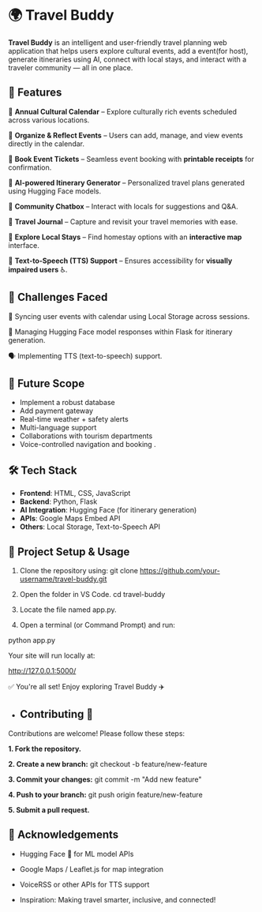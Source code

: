 # 🌍 Travel Buddy

**Travel Buddy** is an intelligent and user-friendly travel planning web application that helps users explore cultural events, add a event(for host), generate itineraries using AI, connect with local stays, and interact with a traveler community — all in one place.

## 🚀 Features
 
🔹 **Annual Cultural Calendar** – Explore culturally rich events scheduled across various locations.

🔹 **Organize & Reflect Events** – Users can add, manage, and view events directly in the calendar.

🔹 **Book Event Tickets** – Seamless event booking with **printable receipts** for confirmation.

🔹 **AI-powered Itinerary Generator** – Personalized travel plans generated using Hugging Face models.

🔹 **Community Chatbox** – Interact with locals for suggestions and Q&A.

🔹 **Travel Journal** – Capture and revisit your travel memories with ease.

🔹 **Explore Local Stays** – Find homestay options with an **interactive map** interface.

🔹 **Text-to-Speech (TTS) Support** – Ensures accessibility for **visually impaired users** ♿.


## 🧩 Challenges Faced

🔄 Syncing user events with calendar using Local Storage across sessions.

🧠 Managing Hugging Face model responses within Flask for itinerary generation.

🗣️ Implementing  TTS (text-to-speech) support.


## 🌱 Future Scope

- Implement a robust database
- Add payment gateway
- Real-time weather + safety alerts
- Multi-language support
- Collaborations with tourism departments
- Voice-controlled navigation and booking .
  
## 🛠️ Tech Stack

- **Frontend**: HTML, CSS, JavaScript
- **Backend**: Python, Flask
- **AI Integration**: Hugging Face (for itinerary generation)
- **APIs**: Google Maps Embed API
- **Others**: Local Storage, Text-to-Speech API

## 🔧 Project Setup & Usage
1. Clone the repository using:
 git clone https://github.com/your-username/travel-buddy.git

2. Open the folder in VS Code.
 cd travel-buddy
3. Locate the file named app.py.

4. Open a terminal (or Command Prompt) and run:

python app.py

Your site will run locally at:

http://127.0.0.1:5000/

✅ You're all set! Enjoy exploring Travel Buddy ✈️

- ## Contributing 🤝

Contributions are welcome! Please follow these steps:

**1. Fork the repository.**

**2. Create a new branch:**
    git checkout -b feature/new-feature
    
**3. Commit your changes:**
    git commit -m "Add new feature"
    
**4. Push to your branch:**
    git push origin feature/new-feature
    
**5. Submit a pull request.**

## 🙌 Acknowledgements

- Hugging Face 🤗 for ML model APIs

- Google Maps / Leaflet.js for map integration

- VoiceRSS or other APIs for TTS support

- Inspiration: Making travel smarter, inclusive, and connected!

